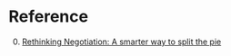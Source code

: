 # Reference

0. [Rethinking Negotiation: A smarter way to split the pie](https://hbr.org/2021/11/rethinking-negotiation)

